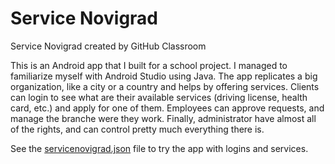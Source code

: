 # Service Novigrad
Service Novigrad created by GitHub Classroom


This is an Android app that I built for a school project. I managed to familiarize myself with Android Studio using Java.
The app replicates a big organization, like a city or a country and helps by offering services.
Clients can login to see what are their available services (driving license, health card, etc.) and apply for one of them.
Employees can approve requests, and manage the branche were they work. Finally, administrator have almost all of the rights,
and can control pretty much everything there is.
              
See the [servicenovigrad.json](servicenovigrad.json) file to try the app with logins and services.
